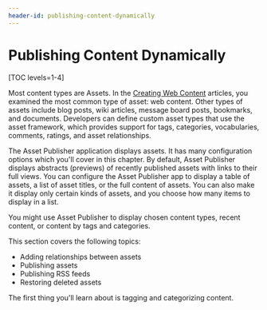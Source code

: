 ```yaml
---
header-id: publishing-content-dynamically
---
```


# Publishing Content Dynamically

[TOC levels=1-4]

Most content types are Assets. In the 
[Creating Web Content](/docs/7-2/user/-/knowledge_base/u/creating-web-content) 
articles, you examined the most common type of asset: web content. Other types
of assets include blog posts, wiki articles, message board posts, bookmarks, and
documents. Developers can define custom asset types that use the asset
framework, which provides support for tags, categories, vocabularies, comments,
ratings, and asset relationships.

The Asset Publisher application displays assets. It has many configuration
options which you'll cover in this chapter. By default, Asset Publisher displays
abstracts (previews) of recently published assets with links to their full
views. You can configure the Asset Publisher app to display a table of assets,
a list of asset titles, or the full content of assets. You can also make it
display only certain kinds of assets, and you choose how many items to display
in a list. 

You might use Asset Publisher to display chosen content types, recent content,
or content by tags and categories. 

This section covers the following topics:

- Adding relationships between assets
- Publishing assets
- Publishing RSS feeds
- Restoring deleted assets

The first thing you'll learn about is tagging and categorizing content.
